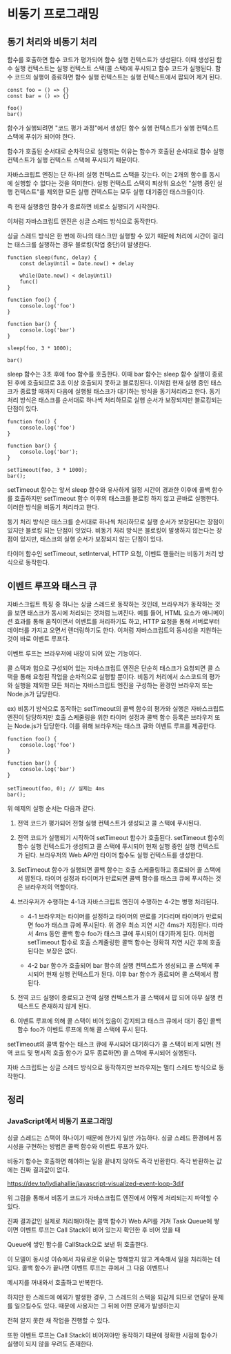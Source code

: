 # 비동기 프로그래밍

## 동기 처리와 비동기 처리

함수를 호출하면 함수 코드가 평가되어 함수 실행 컨텍스트가 생성된다. 이때 생성된 함수 실행 컨텍스트는 실행 컨텍스트 스택(콜 스택)에 푸시되고 함수 코드가 실행된다. 함수 코드의 실행이 종료하면 함수 실행 컨텍스트는 실행 컨텍스트에서 팝되어 제거 된다.

```
const foo = () => {}
const bar = () => {}

foo()
bar()
```

함수가 실행되려면 "코드 평가 과정"에서 생성딘 함수 실행 컨텍스트가 실행 컨텍스트 스택에 푸쉬가 되어야 한다.

함수가 호출된 순서대로 순차적으로 실행되는 이유는 함수가 호출된 순서대로 함수 실행 컨텍스트가 실행 컨텍스트 스택에 푸시되기 때문이다.

자바스크립트 엔징는 단 하나의 실행 컨텍스트 스택을 갖는다. 이는 2개의 함수를 동시에 실행할 수 없다는 것을 의미한다. 실행 컨택스트 스택의 푀상위 요소인 "실행 중인 실행 컨텍스트"를 제외한 모든 실행 컨텍스트는 모두 실행 대기중인 태스크들이다.

즉 현재 실행중인 함수가 종료하면 비로소 실행되기 시작한다.

이처럼 자바스크립트 엔진은 싱글 스레드 방식으로 동작한다.

싱글 스레드 방식은 한 번에 하나의 태스크만 실행할 수 있기 때문에 처리에 시간이 걸리는 태스크를 실행하는 경우 블로킹(작업 중단)이 발생한다. 

```
function sleep(func, delay) {
    const delayUntil = Date.now() + delay

    while(Date.now() < delayUntil)
    func()
}

function foo() {
    console.log('foo')
}

function bar() {
    console.log('bar')
}

sleep(foo, 3 * 1000);

bar()
```
sleep 함수는 3초 후에 foo 함수를 호출한다. 이때 bar 함수는 sleep 함수 실행이 종료된 후에 호출되므로 3초 이상 호출되지 못하고 블로킹된다. 이처럼 현재 실행 중인 태스크가 종료할 때까지 다음에 실행될 태스크가 대기하는 방식을 동기처리라고 한다. 동기 처리 방식은 태스크를 순서대로 하나씩 처리하므로 실행 순서가 보장되지만 블로킹되는 단점이 있다.

```
function foo() {
    console.log('foo')
}

function bar() {
    console.log('bar');
}

setTimeout(foo, 3 * 1000);
bar();
```

setTimeout 함수는 앞서 sleep 함수와 유사하게 일정 시간이 경과한 이후에 콜백 함수를 호출하지만 setTimeout 함수 이후의 태스크를 블로킹 하지 않고 곧바로 실행한다. 이러한 방식을 비동기 처리라고 한다.

동기 처리 방식은 태스크를 순서대로 하나씩 처리하므로  실행 순서가 보장된다는 장점이 있지만 블로킹 되는 단점이 잇었다. 비동기 처리 방식은 블로킹이 발생하지 않는다는 장점이 있지만, 태스크의 실행 순서가 보장되지 않는 단점이 있다.

타이머 함수인 setTimeout, setInterval, HTTP 요청, 이벤트 핸들러는 비동기 처리 방식으로 동작한다.

## 이벤트 루프와 태스크 큐

자바스크립트 특징 중 하나는 싱글 스레드로 동작하는 것인데, 브라우저가 동작하는 것을 보면 태스크가 동시에 처리되는 것처럼 느껴진다. 예를 들어, HTML 요소가 애니메이션 효과를 통해 움직이면서 이벤트를 처리하기도 하고, HTTP 요청을 통해 서버로부터 데이터를 가지고 오면서 렌더링하기도 한다. 이처럼 자바스크립트의 동시성을 지원하는 것이 바로 이벤트 루프다.

이벤트 루프는 브라우저에 내장이 되어 있는 기능이다.

콜 스택과 힙으로 구성되어 있는 자바스크립트 엔진은 단순히 태스크가 요청되면 콜 스택을 통해 요청된 작업을 순차적으로 실행할 뿐이다. 비동기 처리에서 소스코드의 평가와 실행을 제외한 모든 처리는 자바스크립트 엔진을 구성하는 환경인 브라우저 또는 Node.js가 담당한다. 

ex) 비동기 방식으로 동작하는 setTimeout의 콜백 함수의 평가와 실행은 자바스크립트 엔진이 담당하지만 호출 스케줄링을 위한 타이머 설정과 콜백 함수 등록은 브라우저 또는 Node.js가 담당한다. 이를 위해 브라우저는 태스크 큐와 이벤트 루프를 제공한다.

```
function foo() {
    console.log('foo')
}

function bar() {
    console.log('bar')
}

setTimeout(foo, 0); // 실제는 4ms
bar();
```

위 예제의 실행 순서는 다음과 같다.
1. 전역 코드가 평가되어 전형 실행 컨텍스트가 생성되고 콜 스택에 푸시된다.

2. 전역 코드가 실행되기 시작하여 setTimeout 함수가 호출된다. setTimeout 함수의 함수 실행 컨텍스트가 생성되고 콜 스택에 푸시되어 현재 실행 중인 실행 컨텍스트가 된다. 브라우저의 Web API인 타이머 함수도 실행 컨텍스트를 생성한다.

3. SetTimeout 함수가 실행되면 콜백 함수는 호출 스케줄링하고 종료되어 콜 스택에서 팝된다. 타이머 설정과 타이머가 만료되면 콜백 함수를 태스크 큐에 푸시하는 것은 브라우저의 역할이다.

4. 브라우저가 수행하는 4-1과 자바스크립트 엔진이 수행하는 4-2는 병행 처리된다.
    * 4-1 브라우저는 타이머를 설정하고 타이머의 만료를 기다리며 타이머가 만료되면 foo가 태스크 큐에 푸시된다. 위 경우 최소 지연 시간 4ms가 지정된다. 따라서 4ms 동안 콜백 함수 foo가 태스크 큐에 푸시되어 대기하게 된다. 이처럼 setTimeout 함수로 호출 스케줄링한 콜백 함수는 정확히 지연 시간 후에 호출된다는 보장은 없다.

    * 4-2 bar 함수가 호출되어 bar 함수의 실행 컨텍스트가 생성되고 콜 스택에 푸시되어 현재 실행 컨텍스트가 된다. 이후 bar 함수가 종료되어 콜 스택에서 팝 된다. 

5. 전역 코드 실행이 종료되고 전역 실행 컨텍스트가 콜 스택에서 팝 되어 아무 실행 컨텍스트도 존재하지 않게 된다.

6. 이벤트 루프에 의해 콜 스택이 비어 있음이 감지되고 태스크 큐에서 대기 중인 콜백 함수 foo가 이벤트 루프에 의해 콜 스택에 푸시 된다. 

setTimeout의 콜백 함수는 태스크 큐에 푸시되어 대기하다가 콜 스택이 비게 되면( 전역 코드 및 명시적 호출 함수가 모두 종료하면) 콜 스택에 푸시되어 실행된다.

자바 스크립트는 싱글 스레드 방식으로 동작하지만 브라우저는 멀티 스레드 방식으로 동작한다.


## 정리

### JavaScript에서 비동기 프로그래밍

싱글 스레드는 스택이 하나이기 때문에 한가지 일만 가능하다. 싱글 스레드 환경에서 동시성을 구현하는 방법은 콜백 함수와 이벤트 루프가 있다.

비동기 함수는 호출하면 해야하는 일을 끝내지 않아도 즉각 반환한다. 즉각 반환하는 값에는 진짜 결과값이 없다.

https://dev.to/lydiahallie/javascript-visualized-event-loop-3dif

위 그림을 통해서 비동기 코드가 자바스크립트 엔진에서 어떻게 처리되는지 파악할 수 있다. 

진짜 결과값인 실제로 처리해야하는 콜백 함수가 Web API를 거쳐 Task Queue에 쌓이면 이벤트 루프는 Call Stack이 비어 있는지 확인한 후 비어 있을 때 

Queue에 쌓인 함수를 CallStack으로 보낸 뒤 호출한다.

이 모델이 동시성 이슈에서 자유로운 이유는 방해받지 않고 계속해서 일을 처리하는 데 있다. 콜백 함수가 끝나면 이벤트 루프는 큐에서 그 다음 이벤트나 

메시지를 꺼내와서 호출하고 반복한다.

하지만 한 스레드에 예외가 발생한 경우, 그 스레드의 스택을 되감게 되므로 연달아 문제를 일으킬수도 있다. 때문에 사용자는 그 뒤에 어떤 문제가 발생하는지

전혀 알지 못한 채 작업을 진행할 수 있다.

또한 이벤트 루프는 Call Stack이 비어져야만 동작하기 때문에 정확한 시점에 함수가 실행이 되지 않을 우려도 존재한다.
